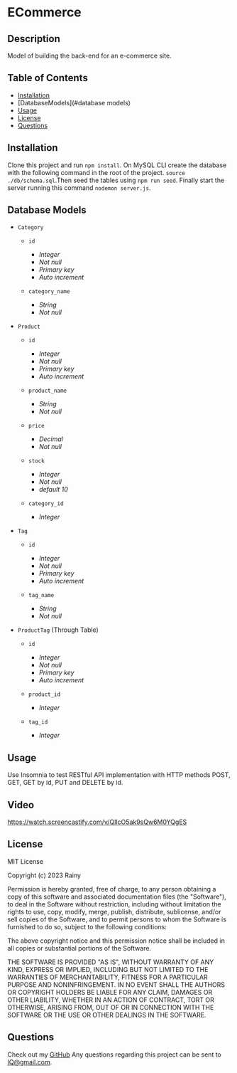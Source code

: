 # ECommerce

## Description

Model of building the back-end for an e-commerce site. 


## Table of Contents

- [Installation](#installation)
- [DatabaseModels](#database models)
- [Usage](#usage)
- [License](#license)
- [Questions](#questions)

## Installation

Clone this project and run `npm install`. On MySQL CLI create the database with the following command in the root of the project. `source ./db/schema.sql`.Then seed the tables using `npm run seed`. Finally start the server running this command `nodemon server.js`.


## Database Models

* `Category`

  - `id`
    - *Integer*
    - *Not null*
    - *Primary key*
    - *Auto increment*

  - `category_name`
    - *String*
    - *Not null*

* `Product`
  - `id`
    - *Integer*
    - *Not null*
    - *Primary key*
    - *Auto increment*

  - `product_name`
    - *String*
    - *Not null*

  - `price`
    - *Decimal*
    - *Not null* 

  - `stock`
    - *Integer*
    - *Not null* 
    - *default 10*

  - `category_id`
    - *Integer*

* `Tag`
  - `id`
    - *Integer*
    - *Not null*
    - *Primary key*
    - *Auto increment*

  - `tag_name`
    - *String*
    - *Not null*

* `ProductTag` (Through Table)
  - `id`
    - *Integer*
    - *Not null*
    - *Primary key*
    - *Auto increment*

  - `product_id`
    - *Integer*

  - `tag_id`
    - *Integer*


## Usage

Use Insomnia to test RESTful API implementation with HTTP methods POST, GET, GET by id, PUT and DELETE by id.

## Video
https://watch.screencastify.com/v/QIlcO5ak9sQw6M0YQgES
## License

MIT License

Copyright (c) 2023 Rainy

Permission is hereby granted, free of charge, to any person obtaining a copy
of this software and associated documentation files (the "Software"), to deal
in the Software without restriction, including without limitation the rights
to use, copy, modify, merge, publish, distribute, sublicense, and/or sell
copies of the Software, and to permit persons to whom the Software is
furnished to do so, subject to the following conditions:

The above copyright notice and this permission notice shall be included in all
copies or substantial portions of the Software.

THE SOFTWARE IS PROVIDED "AS IS", WITHOUT WARRANTY OF ANY KIND, EXPRESS OR
IMPLIED, INCLUDING BUT NOT LIMITED TO THE WARRANTIES OF MERCHANTABILITY,
FITNESS FOR A PARTICULAR PURPOSE AND NONINFRINGEMENT. IN NO EVENT SHALL THE
AUTHORS OR COPYRIGHT HOLDERS BE LIABLE FOR ANY CLAIM, DAMAGES OR OTHER
LIABILITY, WHETHER IN AN ACTION OF CONTRACT, TORT OR OTHERWISE, ARISING FROM,
OUT OF OR IN CONNECTION WITH THE SOFTWARE OR THE USE OR OTHER DEALINGS IN THE
SOFTWARE.

## Questions

Check out my [GitHub](https://mzrainy.github.io/E-Commerce/)
Any questions regarding this project can be sent to IQ@gmail.com.